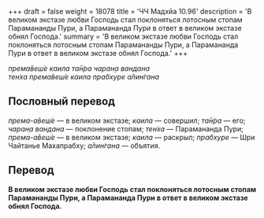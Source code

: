+++
draft = false
weight = 18078
title = 'ЧЧ Мадхйа 10.96'
description = 'В великом экстазе любви Господь стал поклоняться лотосным стопам Парамананды Пури, а Парамананда Пури в ответ в великом экстазе обнял Господа.'
summary = 'В великом экстазе любви Господь стал поклоняться лотосным стопам Парамананды Пури, а Парамананда Пури в ответ в великом экстазе обнял Господа.'
+++

_према̄веш́е каила та̄н̇ра чаран̣а вандана  
тен̇ха према̄веш́е каила прабхуре а̄лин̇гана_

## Пословный перевод

_према_\-_а̄веш́е_ — в великом экстазе; _каила_ — совершил; _та̄н̇ра_ — его; _чаран̣а_ _вандана_ — поклонение стопам; _тен̇ха_ — Парамананда Пури; _према_\-_а̄веш́е_ — в великом экстазе; _каила_ — раскрыл; _прабхуре_ — Шри Чайтанье Махапрабху; _а̄лин̇гана_ — объятия.

## Перевод

**В великом экстазе любви Господь стал поклоняться лотосным стопам Парамананды Пури, а Парамананда Пури в ответ в великом экстазе обнял Господа.**
